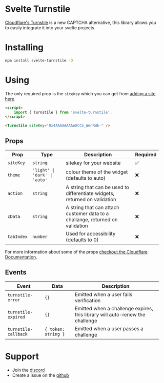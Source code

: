 # Svelte Turnstile

[Cloudflare's Turnstile](https://developers.cloudflare.com/turnstile/) is a new CAPTCHA alternative, this library allows you to easily integrate it into your svelte projects.

# Installing

```sh
npm install svelte-turnstile -D
```

# Using

The only required prop is the `siteKey` which you can get from [adding a site here](https://dash.cloudflare.com/?to=/:account/turnstile).

```html
<script>
    import { Turnstile } from 'svelte-turnstile';
</script>

<Turnstile siteKey="0x4AAAAAAAAn8CCb_WenRWb-" />
```

## Props

| Prop       | Type                          | Description                                                                   | Required |
|------------|-------------------------------|-------------------------------------------------------------------------------|----------|
| `siteKey`  | `string`                      | sitekey for your website                                                      | ✅       |
| `theme`    | `'light' \| 'dark' \| 'auto'` | colour theme of the widget (defaults to auto)                                 | ❌       |
| `action`   | `string`                      | A string that can be used to differentiate widgets, returned on validation    | ❌       |
| `cData`    | `string`                      | A string that can attach customer data to a challange, returned on validation | ❌       |
| `tabIndex` | `number`                      | Used for accessibility (defaults to 0)                                        | ❌       |

For more information about some of the props [checkout the Cloudflare Documentation](https://developers.cloudflare.com/turnstile/get-started/client-side-rendering/#configurations).

## Events

| Event                | Data                | Description                                                                  |
|----------------------|---------------------|------------------------------------------------------------------------------|
| `turnstile-error`    | `{}`                | Emitted when a user fails verification                                       |
| `turnstile-expired`  | `{}`                | Emitted when a challenge expires, this library will auto-renew the challenge |
| `turnstile-callback` | `{ token: string }` | Emitted when a user passes a challenge                                       |

# Support

-   Join the [discord](https://discord.gg/2Vd4wAjJnm)<br>
-   Create a issue on the [github](https://github.com/ghostdevv/svelte-turnstile)
